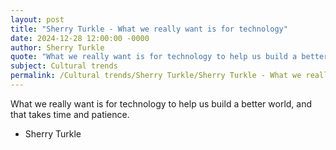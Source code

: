 ```yaml
---
layout: post
title: "Sherry Turkle - What we really want is for technology"
date: 2024-12-28 12:00:00 -0000
author: Sherry Turkle
quote: "What we really want is for technology to help us build a better world, and that takes time and patience."
subject: Cultural trends
permalink: /Cultural trends/Sherry Turkle/Sherry Turkle - What we really want is for technology
---
```


What we really want is for technology to help us build a better world, and that takes time and patience.

- Sherry Turkle

